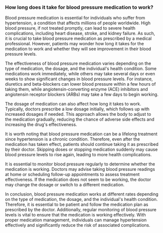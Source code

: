 ### How long does it take for blood pressure medication to work?

Blood pressure medication is essential for individuals who suffer from hypertension, a condition that affects millions of people worldwide. High blood pressure, if not treated promptly, can lead to severe health complications, including heart disease, stroke, and kidney failure. As such, it is crucial to take blood pressure medication as prescribed by a medical professional. However, patients may wonder how long it takes for the medication to work and whether they will see improvement in their blood pressure levels.

The effectiveness of blood pressure medication varies depending on the type of medication, the dosage, and the individual's health condition. Some medications work immediately, while others may take several days or even weeks to show significant changes in blood pressure levels. For instance, diuretics and beta-blockers can lower blood pressure within a few hours of taking them, while angiotensin-converting enzyme (ACE) inhibitors and angiotensin receptor blockers (ARBs) may take a few days to begin working.

The dosage of medication can also affect how long it takes to work. Typically, doctors prescribe a low dosage initially, which follows up with increased dosages if needed. This approach allows the body to adjust to the medication gradually, reducing the chance of adverse side effects and increasing the drug's effectiveness.

It is worth noting that blood pressure medication can be a lifelong treatment since hypertension is a chronic condition. Therefore, even after the medication has taken effect, patients should continue taking it as prescribed by their doctor. Skipping doses or stopping medication suddenly may cause blood pressure levels to rise again, leading to more health complications.

It is essential to monitor blood pressure regularly to determine whether the medication is working. Doctors may advise taking blood pressure readings at home or scheduling follow-up appointments to assess treatment effectiveness. If the medication does not seem to be working, the doctor may change the dosage or switch to a different medication.

In conclusion, blood pressure medication works at different rates depending on the type of medication, the dosage, and the individual's health condition. Therefore, it is essential to be patient and follow the medication plan as prescribed by the doctor. Additionally, regular monitoring of blood pressure levels is vital to ensure that the medication is working effectively. With proper medication management, individuals can manage hypertension effectively and significantly reduce the risk of associated complications.
